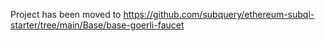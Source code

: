Project has been moved to https://github.com/subquery/ethereum-subql-starter/tree/main/Base/base-goerli-faucet
